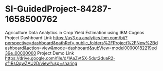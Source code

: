 # SI-GuidedProject-84287-1658500762
Agriculture Data Analytics in Crop Yield Estimation using IBM Cognos
Project Dashboard Link
https://us3.ca.analytics.ibm.com/bi/?perspective=dashboard&pathRef=.public_folders%2FProject%2FNew%2Bdashboard&action=view&mode=dashboard&subView=model00000182219ed39e_00000000
Project Demo Link
https://drive.google.com/file/d/1AaZvt5X-5dut2duaR2-sf1RsQqwZAU2D/view?usp=sharing
